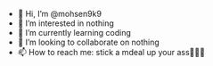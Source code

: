 - 👋 Hi, I’m @mohsen9k9
- 👀 I’m interested in nothing
- 🌱 I’m currently learning coding
- 💞️ I’m looking to collaborate on nothing
- 📫 How to reach me: stick a mdeal up your ass🤷‍♂️🤣

<!---
mohsen9k9/mohsen9k9 is a ✨ special ✨ repository because its `README.md` (this file) appears on your GitHub profile.
You can click the Preview link to take a look at your changes.
--->
